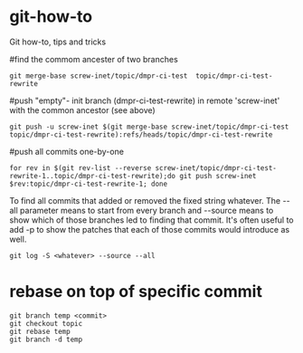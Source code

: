 # git-how-to
Git how-to, tips and tricks

#find the commom ancester of two branches

`git merge-base screw-inet/topic/dmpr-ci-test  topic/dmpr-ci-test-rewrite`

#push "empty"- init branch (dmpr-ci-test-rewrite) in remote 'screw-inet' with the common ancestor (see above) 

`git push -u screw-inet $(git merge-base screw-inet/topic/dmpr-ci-test  topic/dmpr-ci-test-rewrite):refs/heads/topic/dmpr-ci-test-rewrite`


#push all commits one-by-one 

`for rev in $(git rev-list --reverse screw-inet/topic/dmpr-ci-test-rewrite-1..topic/dmpr-ci-test-rewrite);do git push screw-inet $rev:topic/dmpr-ci-test-rewrite-1; done`





To find all commits that added or removed the fixed string whatever. The --all parameter means to start from every branch and --source means to show which of those branches led to finding that commit. It's often useful to add -p to show the patches that each of those commits would introduce as well.

`git log -S <whatever> --source --all`


# rebase on top of specific commit
```
git branch temp <commit>
git checkout topic
git rebase temp
git branch -d temp
```




